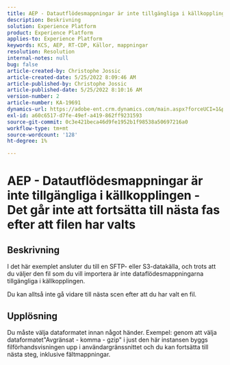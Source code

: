 ```yaml
---
title: AEP - Datautflödesmappningar är inte tillgängliga i källkopplingen - Det går inte att fortsätta till nästa fas efter markering [!UICONTROL file]
description: Beskrivning
solution: Experience Platform
product: Experience Platform
applies-to: Experience Platform
keywords: KCS, AEP, RT-CDP, Källor, mappningar
resolution: Resolution
internal-notes: null
bug: false
article-created-by: Christophe Jossic
article-created-date: 5/25/2022 8:09:46 AM
article-published-by: Christophe Jossic
article-published-date: 5/25/2022 8:10:16 AM
version-number: 2
article-number: KA-19691
dynamics-url: https://adobe-ent.crm.dynamics.com/main.aspx?forceUCI=1&pagetype=entityrecord&etn=knowledgearticle&id=94939e04-02dc-ec11-a7b6-0022480b01c6
exl-id: a60c6517-d7fe-49ef-a419-862ff9231593
source-git-commit: 0c3e421beca46d9fe1952b1f98538a50697216a0
workflow-type: tm+mt
source-wordcount: '128'
ht-degree: 1%

---
```


# AEP - Datautflödesmappningar är inte tillgängliga i källkopplingen - Det går inte att fortsätta till nästa fas efter att filen har valts

## Beskrivning


I det här exemplet ansluter du till en SFTP- eller S3-datakälla, och trots att du väljer den fil som du vill importera är inte dataflödesmappningarna tillgängliga i källkopplingen.

Du kan alltså inte gå vidare till nästa scen efter att du har valt en fil.




## Upplösning


Du måste välja dataformatet innan något händer.
Exempel: genom att välja dataformatet&quot;Avgränsat - komma - gzip&quot; i just den här instansen byggs filförhandsvisningen upp i användargränssnittet och du kan fortsätta till nästa steg, inklusive fältmappningar.
